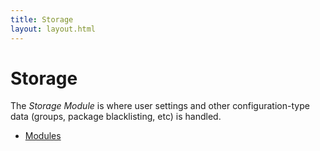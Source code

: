 ```yaml
---
title: Storage
layout: layout.html
---
```


# Storage

The *Storage Module* is where user settings and other configuration-type data (groups, package blacklisting, etc) is handled.

- [Modules](/manual/storage/modules)
